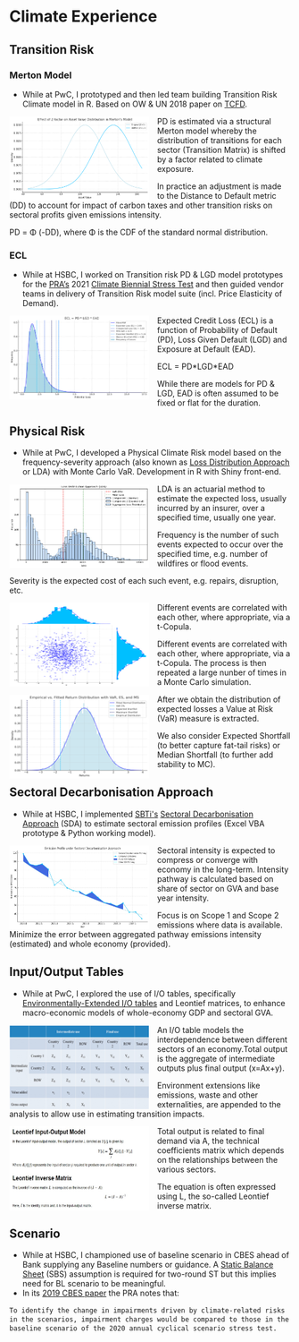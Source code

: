 <style>img {width: 250px;height: 150px;margin-right: 15px;float: left;}</style>

# Climate Experience

## Transition Risk

### Merton Model
- While at PwC, I prototyped and then led team building Transition Risk Climate model in R. Based on OW & UN 2018 paper on [TCFD](https://www.oliverwyman.com/our-expertise/insights/2018/apr/extending-our-horizons.html).

![](IMG/Merton.png)
<div>
    <p>PD is estimated via a structural Merton model whereby the distribution of transitions for each sector (Transition Matrix) is shifted by a factor related to climate exposure.</p>
    <p>In practice an adjustment is made to the Distance to Default metric (DD) to account for impact of carbon taxes and other transition risks on sectoral profits given emissions intensity.</p>
    <p>PD = Φ (-DD), where Φ is the CDF of the standard normal distribution. </p>
</div>

### ECL
- While at HSBC, I worked on Transition risk PD & LGD model prototypes for the [PRA’s](https://www.bankofengland.co.uk/prudential-regulation) 2021 [Climate Biennial Stress Test](https://www.bankofengland.co.uk/stress-testing/2021/key-elements-2021-biennial-exploratory-scenario-financial-risks-climate-change) and then guided vendor teams in delivery of Transition Risk model suite (incl. Price Elasticity of Demand).

![](IMG/ECL.png)
<div>
    <p>Expected Credit Loss (ECL) is a function of Probability of Default (PD), Loss Given Default (LGD) and Exposure at Default (EAD).</p>
    <p>ECL = PD*LGD*EAD </p>
    <p>While there are models for PD & LGD, EAD is often assumed to be fixed or flat for the duration. </p>
</div>

## Physical Risk
- While at PwC, I developed a Physical Climate Risk model based on the frequency-severity approach (also known as [Loss Distribution Approach](http://www.thierry-roncalli.com/download/lda.pdf) or LDA) with Monte Carlo VaR. Development in R with Shiny front-end. 

![](IMG/LDA.png)
<div>
<p>LDA is an actuarial method to estimate the expected loss, usually incurred by an insurer, over  a specified time, usually one year.</p>
<p>Frequency is the number of such events expected to occur over the specified time, e.g. number of wildfires or flood events.</p>
<p>Severity is the expected cost of each such event, e.g. repairs, disruption, etc.</p>
</div>

![](IMG/Copula.png)
<div>    
<p>Different events are correlated with each other, where appropriate, via a t-Copula.</p>
<p>Different events are correlated with each other, where appropriate, via a t-Copula. The process is then repeated a large nunber of times in a Monte Carlo simulation. </p>
</div>

![](IMG/VAR.jpeg)
<div> 
<p>After we obtain the distribution of expected losses a Value at Risk (VaR) measure is extracted.</p>
<p>We also consider Expected Shortfall (to better capture fat-tail risks) or Median Shortfall (to further add stability to MC).</p>
</div>

## Sectoral Decarbonisation Approach
- While at HSBC, I implemented [SBTi's](https://sciencebasedtargets.org/) [Sectoral Decarbonisation Approach](https://sciencebasedtargets.org/resources/files/Sectoral-Decarbonization-Approach-Report.pdf) (SDA) to estimate sectoral emission profiles (Excel VBA prototype & Python working model).

![](IMG/SDA.jpeg)
<div>
<p>Sectoral intensity is expected to compress or converge with economy in the long-term. Intensity pathway is calculated based on share of sector on GVA and base year intensity.</p>
<p>Focus is on Scope 1 and Scope 2 emissions where data is available. Minimize the error between aggregated pathway emissions intensity (estimated) and whole economy (provided).</p>
</div>

## Input/Output Tables
- While at PwC, I explored the use of I/O tables, specifically [Environmentally-Extended I/O tables](https://en.wikipedia.org/wiki/Environmentally_extended_input%E2%80%93output_analysis) and Leontief matrices, to enhance macro-economic models of whole-economy GDP and sectoral GVA.

![](IMG/IOT.jpg)
<div>
<p>An I/O table models the interdependence between different sectors of an economy.Total output is the aggregate of intermediate outputs plus final output  (x=Ax+y).</p> 
<p>Environment extensions like emissions, waste and other externalities, are appended to the analysis to allow use in estimating transition impacts.</p>
</div>

![](IMG/LEONT.jpg)
<div>
<p>Total output is related to final demand via A, the technical coefficients matrix which depends on the relationships between the various sectors.</p>
<p>The equation is often expressed using L, the so-called Leontief inverse matrix.</p>
</div>

## Scenario
- While at HSBC, I championed use of baseline scenario in CBES ahead of Bank supplying any Baseline numbers or guidance. A [Static Balance Sheet](https://www.openriskmanual.org/wiki/Static_Balance_Sheet_Assumption) (SBS) assumption is required for two-round ST but this implies need for BL scenario to be meaningful. 
- In its [2019 CBES paper](https://www.bankofengland.co.uk/-/media/boe/files/paper/2019/the-2021-biennial-exploratory-scenario-on-the-financial-risks-from-climate-change.pdf?la=en&hash=73D06B913C73472D0DF21F18DB71C2F454148C80) the PRA notes that:

```{note}
To identify the change in impairments driven by climate-related risks in the scenarios, impairment charges would be compared to those in the baseline scenario of the 2020 annual cyclical scenario stress test.
```